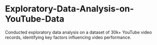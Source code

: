 # Exploratory-Data-Analysis-on-YouTube-Data
Conducted exploratory data analysis on a dataset of 30k+ YouTube video records, identifying key factors influencing video performance.
